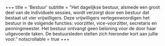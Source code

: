 +++
title = 'Bestuur'
subtitle = "Het dagelijkse bestuur, alsmede een groot deel van de individuele sessies, wordt verzorgt door een bestuur dat bestaat uit vier vrijwilligers.  Deze vrijwilligers vertegenwoordigen het bestuur in de volgende functies: voorzitter, vice-voorzitter, secretaris en penningmeester. Het bestuur ontvangt geen beloning voor de door haar uitgevoerde taken. De bestuursleden stellen zich hieronder kort aan jullie voor."
notscrollable = true
+++